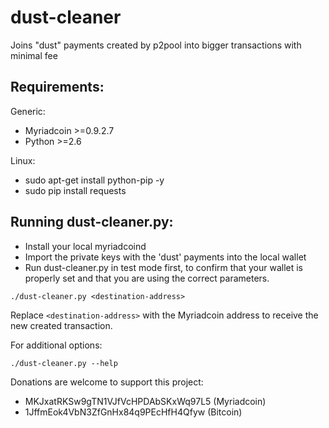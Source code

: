 dust-cleaner
==========

Joins "dust" payments created by p2pool into bigger transactions with minimal fee

Requirements:
-------------------------
Generic:
* Myriadcoin >=0.9.2.7
* Python >=2.6

Linux:
* sudo apt-get install python-pip -y
* sudo pip install requests

Running dust-cleaner.py:
-------------------------
* Install your local myriadcoind
* Import the private keys with the 'dust' payments into the local wallet
* Run dust-cleaner.py in test mode first, to confirm that your wallet is properly
set and that you are using the correct parameters.

`./dust-cleaner.py <destination-address>`

Replace `<destination-address>` with the Myriadcoin address to receive the new
created transaction.

For additional options:

`./dust-cleaner.py --help`

Donations are welcome to support this project:
* MKJxatRKSw9gTN1VJfVcHPDAbSKxWq97L5 (Myriadcoin)
* 1JffmEok4VbN3ZfGnHx84q9PEcHfH4Qfyw (Bitcoin)
